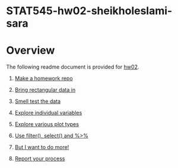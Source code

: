 # STAT545-hw02-sheikholeslami-sara

# Overview
The following readme document is provided for <a href="https://github.com/ssheikho/STAT545-hw02-sheikholeslami-sara/blob/master/HW02.Rmd">hw02</a>.

1. <a href="https://github.com/ssheikho/STAT545-hw02-sheikholeslami-sara/blob/master/HW02.Rmd#1">Make a homework repo</a>

2. <a href="https://github.com/ssheikho/STAT545-hw02-sheikholeslami-sara/blob/master/HW02.Rmd#2">Bring rectangular data in</a>

3. <a href="https://github.com/ssheikho/STAT545-hw02-sheikholeslami-sara/blob/master/HW02.Rmd#3">Smell test the data</a>

4. <a href="https://github.com/ssheikho/STAT545-hw02-sheikholeslami-sara/blob/master/HW02.Rmd#4">Explore individual variables</a>

5. <a href="https://github.com/ssheikho/STAT545-hw02-sheikholeslami-sara/blob/master/HW02.Rmd#5">Explore various plot types</a>

6. <a href="https://github.com/ssheikho/STAT545-hw02-sheikholeslami-sara/blob/master/HW02.Rmd#6">Use filter(), select() and %>%</a>

7. <a href="https://github.com/ssheikho/STAT545-hw02-sheikholeslami-sara/blob/master/HW02.Rmd#7">But I want to do more!</a>

8. <a href="https://github.com/ssheikho/STAT545-hw02-sheikholeslami-sara/blob/master/HW02.Rmd#8">Report your process</a>


